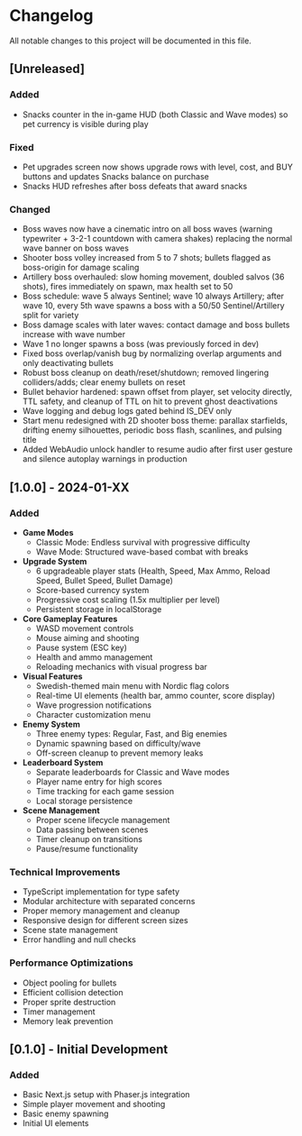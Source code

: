 # Changelog

All notable changes to this project will be documented in this file.

## [Unreleased]

### Added
- Snacks counter in the in-game HUD (both Classic and Wave modes) so pet currency is visible during play

### Fixed
- Pet upgrades screen now shows upgrade rows with level, cost, and BUY buttons and updates Snacks balance on purchase
- Snacks HUD refreshes after boss defeats that award snacks

### Changed
- Boss waves now have a cinematic intro on all boss waves (warning typewriter + 3-2-1 countdown with camera shakes) replacing the normal wave banner on boss waves
- Shooter boss volley increased from 5 to 7 shots; bullets flagged as boss-origin for damage scaling
- Artillery boss overhauled: slow homing movement, doubled salvos (36 shots), fires immediately on spawn, max health set to 50
- Boss schedule: wave 5 always Sentinel; wave 10 always Artillery; after wave 10, every 5th wave spawns a boss with a 50/50 Sentinel/Artillery split for variety
- Boss damage scales with later waves: contact damage and boss bullets increase with wave number
- Wave 1 no longer spawns a boss (was previously forced in dev)
- Fixed boss overlap/vanish bug by normalizing overlap arguments and only deactivating bullets
- Robust boss cleanup on death/reset/shutdown; removed lingering colliders/adds; clear enemy bullets on reset
- Bullet behavior hardened: spawn offset from player, set velocity directly, TTL safety, and cleanup of TTL on hit to prevent ghost deactivations
- Wave logging and debug logs gated behind IS_DEV only
- Start menu redesigned with 2D shooter boss theme: parallax starfields, drifting enemy silhouettes, periodic boss flash, scanlines, and pulsing title
- Added WebAudio unlock handler to resume audio after first user gesture and silence autoplay warnings in production

## [1.0.0] - 2024-01-XX

### Added
- **Game Modes**
  - Classic Mode: Endless survival with progressive difficulty
  - Wave Mode: Structured wave-based combat with breaks
- **Upgrade System**
  - 6 upgradeable player stats (Health, Speed, Max Ammo, Reload Speed, Bullet Speed, Bullet Damage)
  - Score-based currency system
  - Progressive cost scaling (1.5x multiplier per level)
  - Persistent storage in localStorage
- **Core Gameplay Features**
  - WASD movement controls
  - Mouse aiming and shooting
  - Pause system (ESC key)
  - Health and ammo management
  - Reloading mechanics with visual progress bar
- **Visual Features**
  - Swedish-themed main menu with Nordic flag colors
  - Real-time UI elements (health bar, ammo counter, score display)
  - Wave progression notifications
  - Character customization menu
- **Enemy System**
  - Three enemy types: Regular, Fast, and Big enemies
  - Dynamic spawning based on difficulty/wave
  - Off-screen cleanup to prevent memory leaks
- **Leaderboard System**
  - Separate leaderboards for Classic and Wave modes
  - Player name entry for high scores
  - Time tracking for each game session
  - Local storage persistence
- **Scene Management**
  - Proper scene lifecycle management
  - Data passing between scenes
  - Timer cleanup on transitions
  - Pause/resume functionality

### Technical Improvements
- TypeScript implementation for type safety
- Modular architecture with separated concerns
- Proper memory management and cleanup
- Responsive design for different screen sizes
- Scene state management
- Error handling and null checks

### Performance Optimizations
- Object pooling for bullets
- Efficient collision detection
- Proper sprite destruction
- Timer management
- Memory leak prevention

## [0.1.0] - Initial Development

### Added
- Basic Next.js setup with Phaser.js integration
- Simple player movement and shooting
- Basic enemy spawning
- Initial UI elements